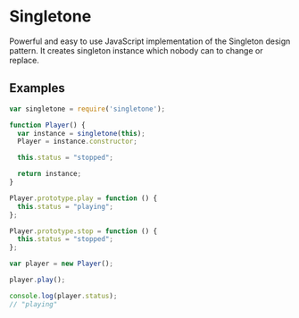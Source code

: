 # Singletone

Powerful and easy to use JavaScript implementation of the Singleton design pattern.
It creates singleton instance which nobody can to change or replace.

## Examples

```javascript
var singletone = require('singletone');

function Player() {
  var instance = singletone(this);
  Player = instance.constructor;

  this.status = "stopped";

  return instance;
}

Player.prototype.play = function () {
  this.status = "playing";
};

Player.prototype.stop = function () {
  this.status = "stopped";
};

var player = new Player();

player.play();

console.log(player.status);
// "playing"
```
